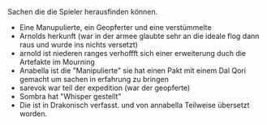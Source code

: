 Sachen die die Spieler herausfinden können.

- Eine Manupulierte, ein Geopferter und eine verstümmelte
- Arnolds herkunft (war in der armee glaubte sehr an die ideale flog dann raus und wurde ins nichts versetzt)
- arnold ist niederen ranges verhoffft sich einer erweiterung duch die Artefakte im Mourning
- Anabella ist die "Manipulierte" sie hat einen Pakt mit einem Dal Qori gemacht um sachen in erfahrung zu bringen
- sarevok war teil der expedition (war der geopferte)
- Sombra hat "Whisper gestellt"
- Die ist in Drakonisch verfasst. und von annabella Teilweise übersetzt worden. 

